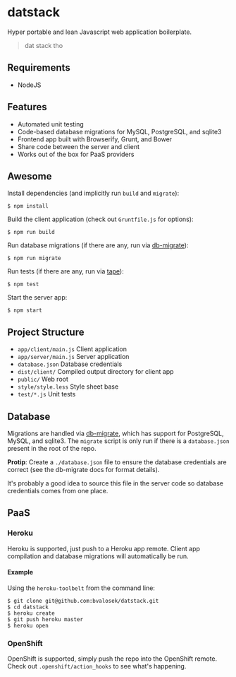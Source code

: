 # datstack

Hyper portable and lean Javascript web application boilerplate.

> dat stack tho

## Requirements

* NodeJS

## Features

* Automated unit testing
* Code-based database migrations for MySQL, PostgreSQL, and sqlite3
* Frontend app built with Browserify, Grunt, and Bower
* Share code between the server and client
* Works out of the box for PaaS providers

## Awesome

Install dependencies (and implicitly run `build` and `migrate`):

```
$ npm install
```

Build the client application (check out `Gruntfile.js` for options):

```
$ npm run build
```

Run database migrations (if there are any, run via
[db-migrate](https://github.com/kunklejr/node-db-migrate)):

```
$ npm run migrate
```

Run tests (if there are any, run via [tape](https://github.com/substack/tape)):

```
$ npm test
```

Start the server app:

```
$ npm start
```

## Project Structure

* `app/client/main.js` Client application
* `app/server/main.js` Server application
* `database.json` Database credentials
* `dist/client/` Compiled output directory for client app
* `public/` Web root
* `style/style.less` Style sheet base
* `test/*.js` Unit tests

## Database

Migrations are handled via
[db-migrate](https://github.com/kunklejr/node-db-migrate), which has support
for PostgreSQL, MySQL, and sqlite3. The `migrate` script is only run if there
is a `database.json` present in the root of the repo.

**Protip**: Create a `./database.json` file to ensure the database
credentials are correct (see the db-migrate docs for format details).

It's probably a good idea to source this file in the server code so database
credentials comes from one place.

## PaaS

### Heroku

Heroku is supported, just push to a Heroku app remote. Client app compilation
and database migrations will automatically be run.

#### Example

Using the `heroku-toolbelt` from the command line:

```
$ git clone git@github.com:bvalosek/datstack.git
$ cd datstack
$ heroku create
$ git push heroku master
$ heroku open
```

### OpenShift

OpenShift is supported, simply push the repo into the OpenShift remote. Check
out `.openshift/action_hooks` to see what's happening.


